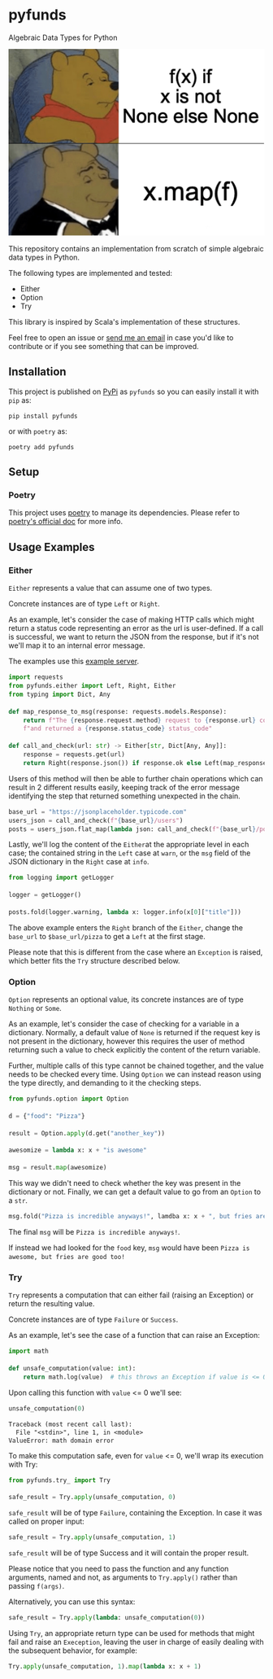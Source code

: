 # pyfunds
Algebraic Data Types for Python

![option](docs/option.png)

This repository contains an implementation from scratch of simple algebraic data types in Python. 

The following types are implemented and tested:
 - Either
 - Option
 - Try

This library is inspired by Scala's implementation of these structures.

Feel free to open an issue or [send me an email](mailto:lucaruzzola@gmail.com) 
in case you'd like to contribute or if you see something that can be improved.

## Installation
This project is published on [PyPi](https://pypi.org/project/pyfunds/) as `pyfunds` so you can easily install it with `pip` as:
```shell
pip install pyfunds
```
or with `poetry` as:
```shell
poetry add pyfunds
```

## Setup

### Poetry
This project uses [poetry](https://github.com/python-poetry/poetry) to manage its dependencies.
Please refer to [poetry's official doc](https://python-poetry.org/docs/) for more info.


## Usage Examples

### Either

`Either` represents a value that can assume one of two types.

Concrete instances are of type `Left` or `Right`.

As an example, let's consider the case of making HTTP calls which might return a 
status code representing an error as the url is user-defined. 
If a call is successful, we want to return the JSON from the response, but if it's
not we'll map it to an internal error message.

The examples use this [example server](https://jsonplaceholder.typicode.com).

```python
import requests
from pyfunds.either import Left, Right, Either
from typing import Dict, Any

def map_response_to_msg(response: requests.models.Response):
    return f"The {response.request.method} request to {response.url} couldn't be completed " \
    f"and returned a {response.status_code} status_code"

def call_and_check(url: str) -> Either[str, Dict[Any, Any]]:
    response = requests.get(url)
    return Right(response.json()) if response.ok else Left(map_response_to_msg(response))
```

Users of this method will then be able to further chain operations which can result in 2 different results easily,
keeping track of the error message identifying the step that returned something unexpected in the chain.

```python
base_url = "https://jsonplaceholder.typicode.com"
users_json = call_and_check(f"{base_url}/users")
posts = users_json.flat_map(lambda json: call_and_check(f"{base_url}/posts?userId={json[0]['id']}"))
```

Lastly, we'll log the content of the `Either`at the appropriate level in each case; the contained string in the `Left` 
case at `warn`, or the `msg` field of the JSON dictionary in the `Right` case at `info`.

```python
from logging import getLogger

logger = getLogger()

posts.fold(logger.warning, lambda x: logger.info(x[0]["title"]))
```

The above example enters the `Right` branch of the `Either`, change the `base_url` to `$base_url/pizza` to get a `Left` at the first stage.

Please note that this is different from the case where an `Exception` is raised, which better fits the `Try` structure 
described below.

### Option

`Option` represents an optional value, its concrete instances are 
of type `Nothing` or `Some`.

As an example, let's consider the case of checking for a variable in a dictionary.
Normally, a default value of `None` is returned if the request key is not present in the dictionary,
however this requires the user of method returning such a value to check explicitly the content of the return variable.

Further, multiple calls of this type cannot be chained together, and the value needs to be checked every time.
Using `Option` we can instead reason using the type directly, and demanding to it the checking steps.

```python
from pyfunds.option import Option

d = {"food": "Pizza"}

result = Option.apply(d.get("another_key"))

awesomize = lambda x: x + "is awesome" 

msg = result.map(awesomize)
```

This way we didn't need to check whether the key was present in the dictionary or not.
Finally, we can get a default value to go from an `Option` to a `str`.

```python
msg.fold("Pizza is incredible anyways!", lamdba x: x + ", but fries are good too!")
```

The final `msg` will be `Pizza is incredible anyways!`.

If instead we had looked for the `food` key, `msg` would have been `Pizza is awesome, but fries are good too!`

### Try

`Try` represents a computation that can either fail (raising an Exception) or return the resulting value.

Concrete instances are of type `Failure` or `Success`.

As an example, let's see the case of a function that can raise an Exception:
``` python
import math

def unsafe_computation(value: int):
    return math.log(value)  # this throws an Exception if value is <= 0
```

Upon calling this function with `value` <= 0 we'll see:

```python
unsafe_computation(0)
```
```shell
Traceback (most recent call last):
  File "<stdin>", line 1, in <module>
ValueError: math domain error
```

To make this computation safe, even for `value` <= 0, we'll wrap its execution with Try:
```python
from pyfunds.try_ import Try

safe_result = Try.apply(unsafe_computation, 0)
```

`safe_result` will be of type `Failure`, containing the Exception.
In case it was called on proper input:
```python
safe_result = Try.apply(unsafe_computation, 1)
```

`safe_result` will be of type Success and it will contain the proper result.

Please notice that you need to pass the function and any function arguments, named and not, as arguments to 
`Try.apply()` rather than passing `f(args)`.

Alternatively, you can use this syntax:
```python
safe_result = Try.apply(lambda: unsafe_computation(0))
```

Using `Try`, an appropriate return type can be used for methods that might fail and raise an `Exeception`, 
leaving the user in charge of easily dealing with the subsequent behavior, for example:

```python
Try.apply(unsafe_computation, 1).map(lambda x: x + 1)
```